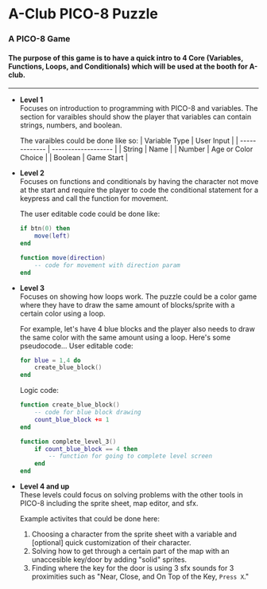 # A-Club PICO-8 Puzzle
### A PICO-8 Game

#### The purpose of this game is to have a quick intro to 4 Core (Variables, Functions, Loops, and Conditionals) which will be used at the booth for A-club.

***

* **Level 1**  
    Focuses on introduction to programming with PICO-8 and variables. The section for varaibles should show the player that variables can contain strings, numbers, and boolean.  

    The varaibles could be done like so:
    | Variable Type | User Input          |
    | ------------- | ------------------- |
    | String        | Name                |
    | Number        | Age or Color Choice |
    | Boolean       | Game Start          |  


* **Level 2**  
    Focuses on functions and conditionals by having the character not move at the start and require the player to code the conditional statement for a keypress and call the function for movement.  

    The user editable code could be done like:
    ```Lua
    if btn(0) then 
        move(left)
    end

    function move(direction)
        -- code for movement with direction param
    end
    ```  

* **Level 3**  
    Focuses on showing how loops work. The puzzle could be a color game where they have to draw the same amount of blocks/sprite with a certain color using a loop.  

    For example, let's have 4 blue blocks and the player also needs to draw the same color with the same amount using a loop. Here's some pseudocode...
    User editable code:
    ```Lua
    for blue = 1,4 do
        create_blue_block()
    end
    ```  
    Logic code:
    ```Lua
    function create_blue_block()
        -- code for blue block drawing
        count_blue_block += 1
    end

    function complete_level_3()
        if count_blue_block == 4 then
            -- function for going to complete level screen
        end
    end
    ```  
* **Level 4 and up**  
    These levels could focus on solving problems with the other tools in PICO-8 including the sprite sheet, map editor, and sfx.  

    Example activites that could be done here:  
    1. Choosing a character from the sprite sheet with a variable and [optional] quick customization of their character.
    2. Solving how to get through a certain part of the map with an unaccesible key/door by adding "solid" sprites.
    3. Finding where the key for the door is using 3 sfx sounds for 3 proximities such as "Near, Close, and On Top of the Key, `Press X`."  